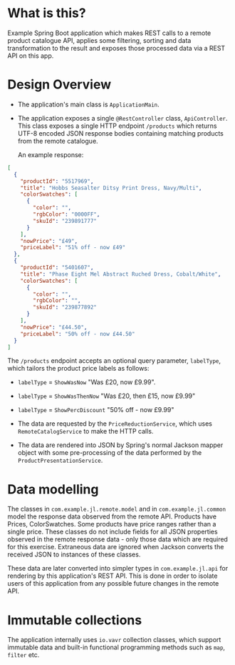 What is this?
=============

Example Spring Boot application which makes REST calls to a remote product catalogue API,
applies some filtering, sorting and data transformation to the result and exposes those
processed data via a REST API on this app.

Design Overview
===============

* The application's main class is `ApplicationMain`.

* The application exposes a single `@RestController` class, `ApiController`.
  This class exposes a single HTTP endpoint `/products` which returns UTF-8 encoded JSON response bodies
  containing matching products from the remote catalogue.
  
  An example response:
```json
[
  {
    "productId": "5517969",
    "title": "Hobbs Seasalter Ditsy Print Dress, Navy/Multi",
    "colorSwatches": [
      {
        "color": "",
        "rgbColor": "0000FF",
        "skuId": "239891777"
      }
    ],
    "nowPrice": "£49",
    "priceLabel": "51% off - now £49"
  },
  {
    "productId": "5401607",
    "title": "Phase Eight Mel Abstract Ruched Dress, Cobalt/White",
    "colorSwatches": [
      {
        "color": "",
        "rgbColor": "",
        "skuId": "239877892"
      }
    ],
    "nowPrice": "£44.50",
    "priceLabel": "50% off - now £44.50"
  }
]
```
  
  The `/products` endpoint accepts an optional query parameter, `labelType`, which tailors the
  product price labels as follows:
  * `labelType` = `ShowWasNow` "Was £20, now £9.99".
  * `labelType` = `ShowWasThenNow` "Was £20, then £15, now £9.99"
  * `labelType` = `ShowPercDiscount` "50% off - now £9.99"

* The data are requested by the `PriceReductionService`, which uses `RemoteCatalogService` to make
  the HTTP calls.

* The data are rendered into JSON by Spring's normal Jackson mapper object with some pre-processing
  of the data performed by the `ProductPresentationService`.

Data modelling
==============

The classes in `com.example.jl.remote.model` and in `com.example.jl.common` model the response data observed
from the remote API. Products have Prices, ColorSwatches. Some products have price ranges rather
than a single price.
These classes do not include fields for all JSON properties observed in the remote response data - only
those data which are required for this exercise. Extraneous data are ignored when Jackson converts
the received JSON to instances of these classes.

These data are later converted into simpler types in `com.example.jl.api` for rendering by
this application's REST API. This is done in order to isolate users of this application from any
possible future changes in the remote API.

Immutable collections
=====================

The application internally uses `io.vavr` collection classes, which support immutable data and built-in
functional programming methods such as `map`, `filter` etc.
